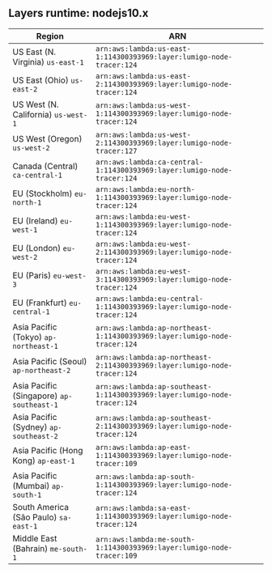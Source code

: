 Layers runtime: nodejs10.x
----
| Region | ARN |
| --- | --- |
|US East (N. Virginia)  `us-east-1`|`arn:aws:lambda:us-east-1:114300393969:layer:lumigo-node-tracer:124`|
|US East (Ohio)  `us-east-2`|`arn:aws:lambda:us-east-2:114300393969:layer:lumigo-node-tracer:124`|
|US West (N. California)  `us-west-1`|`arn:aws:lambda:us-west-1:114300393969:layer:lumigo-node-tracer:124`|
|US West (Oregon)  `us-west-2`|`arn:aws:lambda:us-west-2:114300393969:layer:lumigo-node-tracer:127`|
|Canada (Central)  `ca-central-1`|`arn:aws:lambda:ca-central-1:114300393969:layer:lumigo-node-tracer:124`|
|EU (Stockholm)  `eu-north-1`|`arn:aws:lambda:eu-north-1:114300393969:layer:lumigo-node-tracer:124`|
|EU (Ireland)  `eu-west-1`|`arn:aws:lambda:eu-west-1:114300393969:layer:lumigo-node-tracer:124`|
|EU (London)  `eu-west-2`|`arn:aws:lambda:eu-west-2:114300393969:layer:lumigo-node-tracer:124`|
|EU (Paris)  `eu-west-3`|`arn:aws:lambda:eu-west-3:114300393969:layer:lumigo-node-tracer:124`|
|EU (Frankfurt)  `eu-central-1`|`arn:aws:lambda:eu-central-1:114300393969:layer:lumigo-node-tracer:124`|
|Asia Pacific (Tokyo)  `ap-northeast-1`|`arn:aws:lambda:ap-northeast-1:114300393969:layer:lumigo-node-tracer:124`|
|Asia Pacific (Seoul)  `ap-northeast-2`|`arn:aws:lambda:ap-northeast-2:114300393969:layer:lumigo-node-tracer:124`|
|Asia Pacific (Singapore)  `ap-southeast-1`|`arn:aws:lambda:ap-southeast-1:114300393969:layer:lumigo-node-tracer:124`|
|Asia Pacific (Sydney)  `ap-southeast-2`|`arn:aws:lambda:ap-southeast-2:114300393969:layer:lumigo-node-tracer:124`|
|Asia Pacific (Hong Kong)  `ap-east-1`|`arn:aws:lambda:ap-east-1:114300393969:layer:lumigo-node-tracer:109`|
|Asia Pacific (Mumbai)  `ap-south-1`|`arn:aws:lambda:ap-south-1:114300393969:layer:lumigo-node-tracer:124`|
|South America (São Paulo)  `sa-east-1`|`arn:aws:lambda:sa-east-1:114300393969:layer:lumigo-node-tracer:124`|
|Middle East (Bahrain)  `me-south-1`|`arn:aws:lambda:me-south-1:114300393969:layer:lumigo-node-tracer:109`|
